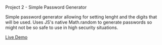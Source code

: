 Project 2 - Simple Password Generator

Simple password generator allowing for setting lenght and the digits that will be used.
Uses JS's native Math.random to generate passwords so might not be so safe to use in high security situations.

[Live Demo](https://cainhurst87.github.io/Simple-Password-Generation/)
